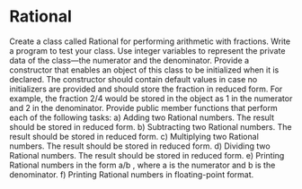 # Rational
Create a class called Rational for performing arithmetic with fractions. Write a program to test your class. Use integer variables to represent the private data of the class—the numerator and the denominator. Provide a constructor that enables an object of this class to be initialized when it is declared. The constructor should contain default values in case no initializers are provided and should store the fraction in reduced form. For example, the fraction 2/4 would be stored in the object as 1 in the numerator and 2 in the denominator. Provide public member functions that perform each of the following tasks: a) Adding two Rational numbers. The result should be stored in reduced form. b) Subtracting two Rational numbers. The result should be stored in reduced form. c) Multiplying two Rational numbers. The result should be stored in reduced form. d) Dividing two Rational numbers. The result should be stored in reduced form. e) Printing Rational numbers in the form a/b , where a is the numerator and b is the denominator. f) Printing Rational numbers in floating-point format.
